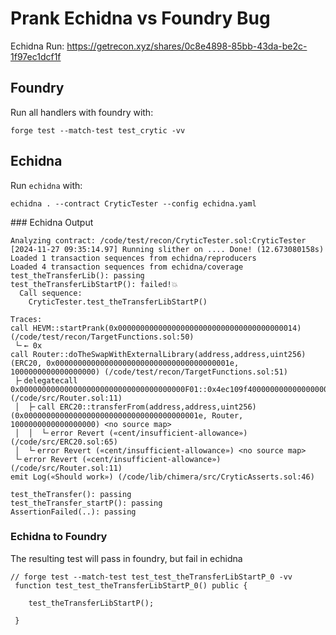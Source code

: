 # Prank Echidna vs Foundry Bug

Echidna Run:
https://getrecon.xyz/shares/0c8e4898-85bb-43da-be2c-1f97ec1dcf1f


## Foundry

Run all handlers with foundry with:

`
forge test --match-test test_crytic -vv
`

## Echidna

Run `echidna` with:

`
echidna . --contract CryticTester --config echidna.yaml
`

### Echidna Output

```solidity
Analyzing contract: /code/test/recon/CryticTester.sol:CryticTester
[2024-11-27 09:35:14.97] Running slither on .... Done! (12.673080158s)
Loaded 1 transaction sequences from echidna/reproducers
Loaded 4 transaction sequences from echidna/coverage
test_theTransferLib(): passing
test_theTransferLibStartP(): failed!💥  
  Call sequence:
    CryticTester.test_theTransferLibStartP()

Traces: 
call HEVM::startPrank(0x0000000000000000000000000000000000000014) (/code/test/recon/TargetFunctions.sol:50)
 └╴← 0x
call Router::doTheSwapWithExternalLibrary(address,address,uint256)(ERC20, 0x000000000000000000000000000000000000001e, 1000000000000000000) (/code/test/recon/TargetFunctions.sol:51)
 ├╴delegatecall 0x0000000000000000000000000000000000000F01::0x4ec109f4000000000000000000000000b4c79dab8f259c7aee6e5b2aa729821864227e84000000000000000000000000000000000000000000000000000000000000001e0000000000000000000000000000000000000000000000000de0b6b3a7640000 (/code/src/Router.sol:11)
 │  ├╴call ERC20::transferFrom(address,address,uint256)(0x000000000000000000000000000000000000001e, Router, 1000000000000000000) <no source map>
 │  │  └╴error Revert («cent/insufficient-allowance») (/code/src/ERC20.sol:65)
 │  └╴error Revert («cent/insufficient-allowance») <no source map>
 └╴error Revert («cent/insufficient-allowance») (/code/src/Router.sol:11)
emit Log(«Should work») (/code/lib/chimera/src/CryticAsserts.sol:46)

test_theTransfer(): passing
test_theTransfer_startP(): passing
AssertionFailed(..): passing
```

### Echidna to Foundry

The resulting test will pass in foundry, but fail in echidna

```solidity
// forge test --match-test test_test_theTransferLibStartP_0 -vv 
 function test_test_theTransferLibStartP_0() public {

    test_theTransferLibStartP();

 }
 ```